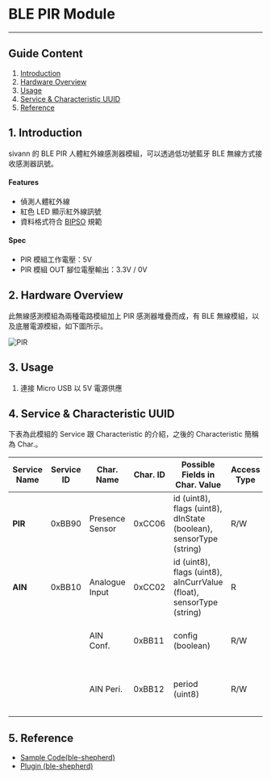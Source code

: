 
# BLE PIR Module  
---  

## Guide Content  

1. [Introduction](#Introduction)  
2. [Hardware Overview](#Hardware_Overview)  
3. [Usage](#Usage)  
4. [Service & Characteristic UUID](#Service_&_Characteristic_UUID)  
5. [Reference](#Reference)  


<a name="Introduction"></a>
## 1. Introduction  

sivann 的 BLE PIR 人體紅外線感測器模組，可以透過低功號藍牙 BLE 無線方式接收感測器訊號。  

#### Features  
 * 偵測人體紅外線  
 * 紅色 LED 顯示紅外線訊號  
 * 資料格式符合 [BIPSO](https://github.com/bluetoother/bipso/wiki/BIPSO-Specification "BIPSO") 規範  

#### Spec  
 * PIR 模組工作電壓：5V  
 * PIR 模組 OUT 腳位電壓輸出：3.3V / 0V  


<a name="Hardware_Overview"></a>
## 2. Hardware Overview  

此無線感測模組為兩種電路模組加上 PIR 感測器堆疊而成，有 BLE 無線模組，以及底層電源模組，如下圖所示。  

![PIR](https://i.imgur.com/fb83A8h.png "PIR")  


<a name="Usage"></a>
## 3. Usage  

1. 連接 Micro USB 以 5V 電源供應  


<a name="Service_&_Characteristic_UUID"></a>
## 4. Service & Characteristic UUID  

下表為此模組的 Service 跟 Characteristic 的介紹，之後的 Characteristic 簡稱為 Char.。  

|  Service Name  |  Service ID  |  Char. Name       |  Char. ID  |  Possible Fields in Char. Value                                        |  Access Type  |  Unit  |  Description                                   |  
|----------------|--------------|-------------------|------------|------------------------------------------------------------------------|---------------|--------|------------------------------------------------|  
|  **PIR**       |   0xBB90     |  Presence Sensor  |  0xCC06    |  id (uint8), flags (uint8), dInState (boolean), sensorType (string)    |  R/W          |        |  0 (Low), 1 (High)                             |  
|  **AIN**       |   0xBB10     |  Analogue Input   |  0xCC02    |  id (uint8), flags (uint8), aInCurrValue (float), sensorType (string)  |  R            |  mV    |                                                |  
|                |              |  AIN Conf.        |  0xBB11    |  config (boolean)                                                      |  R/W          |        |  Measurment Switch. 0 (OFF), 1 (ON)            |  
|                |              |  AIN Peri.        |  0xBB12    |  period (uint8)                                                        |  R/W          |        |  Period = [Data * 10] ms, Data Range : 10~255  |  


<a name="Reference"></a>
## 5. Reference  

 * [Sample Code(ble-shepherd)](https://github.com/sivann-tw/hiver-iot-kit-ble/blob/master/example/pir.js "PIR Sample Code")  
 * [Plugin (ble-shepherd)](https://github.com/bluetoother/bshep-plugin-sivann-pir/blob/master/index.js "PIR Plugin")  
